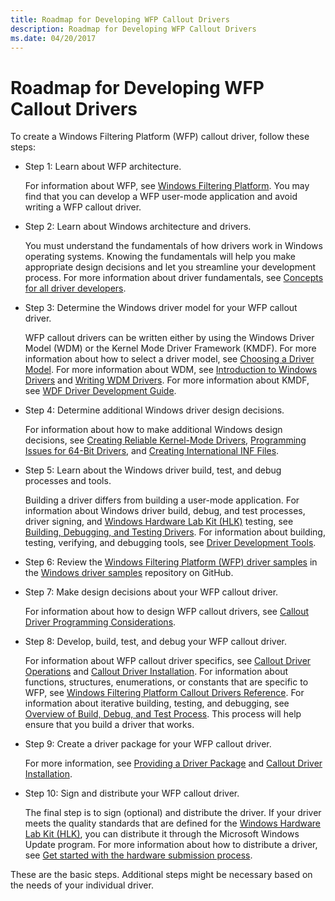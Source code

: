 ```yaml
---
title: Roadmap for Developing WFP Callout Drivers
description: Roadmap for Developing WFP Callout Drivers
ms.date: 04/20/2017
---
```


# Roadmap for Developing WFP Callout Drivers


To create a Windows Filtering Platform (WFP) callout driver, follow these steps:

-   Step 1: Learn about WFP architecture.

    For information about WFP, see [Windows Filtering Platform](/windows/desktop/FWP/windows-filtering-platform-start-page). You may find that you can develop a WFP user-mode application and avoid writing a WFP callout driver.

-   Step 2: Learn about Windows architecture and drivers.

    You must understand the fundamentals of how drivers work in Windows operating systems. Knowing the fundamentals will help you make appropriate design decisions and let you streamline your development process. For more information about driver fundamentals, see [Concepts for all driver developers](../gettingstarted/concepts-and-knowledge-for-all-driver-developers.md).

-   Step 3: Determine the Windows driver model for your WFP callout driver.

    WFP callout drivers can be written either by using the Windows Driver Model (WDM) or the Kernel Mode Driver Framework (KMDF). For more information about how to select a driver model, see [Choosing a Driver Model](../gettingstarted/choosing-a-driver-model.md). For more information about WDM, see [Introduction to Windows Drivers](../kernel/overview-of-windows-components.md) and [Writing WDM Drivers](../kernel/writing-wdm-drivers.md). For more information about KMDF, see [WDF Driver Development Guide](../wdf/index.md).

-   Step 4: Determine additional Windows driver design decisions.

    For information about how to make additional Windows design decisions, see [Creating Reliable Kernel-Mode Drivers](../kernel/creating-reliable-kernel-mode-drivers.md), [Programming Issues for 64-Bit Drivers](../kernel/porting-your-driver-to-64-bit-windows.md), and [Creating International INF Files](../install/creating-international-inf-files.md).

-   Step 5: Learn about the Windows driver build, test, and debug processes and tools.

    Building a driver differs from building a user-mode application. For information about Windows driver build, debug, and test processes, driver signing, and [Windows Hardware Lab Kit (HLK)](/windows-hardware/test/hlk/) testing, see [Building, Debugging, and Testing Drivers](/windows-hardware/drivers). For information about building, testing, verifying, and debugging tools, see [Driver Development Tools](../devtest/index.md).

-   Step 6: Review the [Windows Filtering Platform (WFP) driver samples](https://go.microsoft.com/fwlink/p/?LinkId=618680) in the [Windows driver samples](https://go.microsoft.com/fwlink/p/?LinkId=616507) repository on GitHub.

-   Step 7: Make design decisions about your WFP callout driver.

    For information about how to design WFP callout drivers, see [Callout Driver Programming Considerations](callout-driver-programming-considerations.md).

-   Step 8: Develop, build, test, and debug your WFP callout driver.

    For information about WFP callout driver specifics, see [Callout Driver Operations](callout-driver-operations.md) and [Callout Driver Installation](callout-driver-installation.md). For information about functions, structures, enumerations, or constants that are specific to WFP, see [Windows Filtering Platform Callout Drivers Reference](/windows-hardware/drivers/ddi/_netvista/). For information about iterative building, testing, and debugging, see [Overview of Build, Debug, and Test Process](/windows-hardware/drivers). This process will help ensure that you build a driver that works.

-   Step 9: Create a driver package for your WFP callout driver.

    For more information, see [Providing a Driver Package](../install/driver-packages.md) and [Callout Driver Installation](callout-driver-installation.md).

-   Step 10: Sign and distribute your WFP callout driver.

    The final step is to sign (optional) and distribute the driver. If your driver meets the quality standards that are defined for the [Windows Hardware Lab Kit (HLK)](/windows-hardware/test/hlk/), you can distribute it through the Microsoft Windows Update program. For more information about how to distribute a driver, see [Get started with the hardware submission process](../dashboard/get-started-dashboard-submissions.md).

These are the basic steps. Additional steps might be necessary based on the needs of your individual driver.

